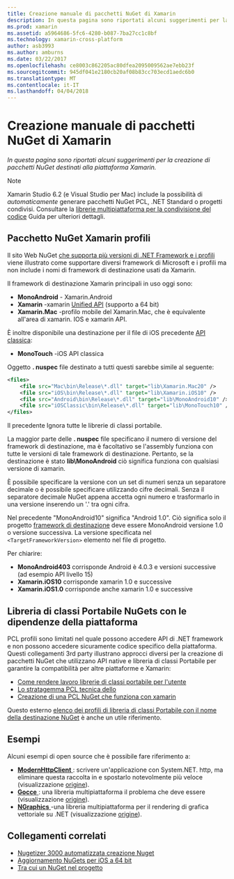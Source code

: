 ```yaml
---
title: Creazione manuale di pacchetti NuGet di Xamarin
description: In questa pagina sono riportati alcuni suggerimenti per la creazione di pacchetti NuGet destinati alla piattaforma Xamarin.
ms.prod: xamarin
ms.assetid: a5964686-5fc6-4280-b087-7ba27cc1c8bf
ms.technology: xamarin-cross-platform
author: asb3993
ms.author: amburns
ms.date: 03/22/2017
ms.openlocfilehash: ce8003c862205ac80dfea2095009562ae7ebb23f
ms.sourcegitcommit: 945df041e2180cb20af08b83cc703ecd1aedc6b0
ms.translationtype: MT
ms.contentlocale: it-IT
ms.lasthandoff: 04/04/2018
---
```

# <a name="manually-creating-nuget-packages-for-xamarin"></a>Creazione manuale di pacchetti NuGet di Xamarin

_In questa pagina sono riportati alcuni suggerimenti per la creazione di pacchetti NuGet destinati alla piattaforma Xamarin._

> [!NOTE]
> Xamarin Studio 6.2 (e Visual Studio per Mac) include la possibilità di _automaticamente_ generare pacchetti NuGet PCL, .NET Standard o progetti condivisi. Consultare la [librerie multipiattaforma per la condivisione del codice](~/cross-platform/app-fundamentals/nuget-multiplatform-libraries/index.md) Guida per ulteriori dettagli.

## <a name="nuget-package-xamarin-profiles"></a>Pacchetto NuGet Xamarin profili

Il sito Web NuGet [che supporta più versioni di .NET Framework e i profili](https://docs.nuget.org/create/enforced-package-conventions) viene illustrato come supportare diversi framework di Microsoft e i profili ma non include i nomi di framework di destinazione usati da Xamarin.

Il framework di destinazione Xamarin principali in uso oggi sono:

* **MonoAndroid** - Xamarin.Android
* **Xamarin** -xamarin [Unified API](~/cross-platform/macios/unified/index.md) (supporto a 64 bit)
* **Xamarin.Mac** -profilo mobile del Xamarin.Mac, che è equivalente all'area di xamarin. IOS e xamarin API.

È inoltre disponibile una destinazione per il file di iOS precedente [API classica](~/cross-platform/macios/unified/index.md):

* **MonoTouch** -iOS API classica

Oggetto **. nuspec** file destinato a tutti questi sarebbe simile al seguente:

```xml
<files>
    <file src="Mac\bin\Release\*.dll" target="lib\Xamarin.Mac20" />
    <file src="iOS\bin\Release\*.dll" target="lib\Xamarin.iOS10" />
    <file src="Android\bin\Release\*.dll" target="lib\MonoAndroid10" />
    <file src="iOSClassic\bin\Release\*.dll" target="lib\MonoTouch10" />
</files>
```

Il precedente Ignora tutte le librerie di classi portabile.

La maggior parte delle **. nuspec** file specificano il numero di versione del framework di destinazione, ma è facoltativo se l'assembly funziona con tutte le versioni di tale framework di destinazione. Pertanto, se la destinazione è stato **lib\MonoAndroid** ciò significa funziona con qualsiasi versione di xamarin.

È possibile specificare la versione con un set di numeri senza un separatore decimale o è possibile specificare utilizzando cifre decimali. Senza il separatore decimale NuGet appena accetta ogni numero e trasformarlo in una versione inserendo un '.' tra ogni cifra.

Nel precedente "MonoAndroid10" significa "Android 1.0". Ciò significa solo il progetto [framework di destinazione](~/android/app-fundamentals/android-api-levels.md) deve essere MonoAndroid versione 1.0 o versione successiva. La versione specificata nel `<TargetFrameworkVersion>` elemento nel file di progetto.

Per chiarire:

- **MonoAndroid403** corrisponde Android è 4.0.3 e versioni successive (ad esempio API livello 15)
- **Xamarin.iOS10** corrisponde xamarin 1.0 e successive
- **Xamarin.iOS1.0** corrisponde anche xamarin 1.0 e successive


## <a name="pcl-nugets-with-platform-dependencies"></a>Libreria di classi Portabile NuGets con le dipendenze della piattaforma

PCL profili sono limitati nel quale possono accedere API di .NET framework e non possono accedere sicuramente codice specifico della piattaforma. Questi collegamenti 3rd party illustrano approcci diversi per la creazione di pacchetti NuGet che utilizzano API native e libreria di classi Portabile per garantire la compatibilità per altre piattaforme e Xamarin:

- [Come rendere lavoro librerie di classi portabile per l'utente](http://blogs.msdn.com/b/dsplaisted/archive/2012/08/27/how-to-make-portable-class-libraries-work-for-you.aspx)
- [Lo stratagemma PCL tecnica dello](http://log.paulbetts.org/the-bait-and-switch-pcl-trick/)
- [Creazione di una PCL NuGet che funziona con xamarin](http://www.jimbobbennett.io/creating-a-nuget-pcl-that-works-with-xamarin-ios/)

Questo esterno [elenco dei profili di libreria di classi Portabile con il nome della destinazione NuGet](http://embed.plnkr.co/03ck2dCtnJogBKHJ9EjY) è anche un utile riferimento.

## <a name="examples"></a>Esempi

Alcuni esempi di open source che è possibile fare riferimento a:

- [**ModernHttpClient** ](https://www.nuget.org/packages/modernhttpclient/) : scrivere un'applicazione con System.NET. http, ma eliminare questa raccolta in e spostarlo notevolmente più veloce (visualizzazione [origine](https://github.com/paulcbetts/ModernHttpClient)).
- [**Gocce** ](https://www.nuget.org/packages/Splat/) : una libreria multipiattaforma il problema che deve essere (visualizzazione [origine](https://github.com/paulcbetts/Splat)).
- [**NGraphics** ](https://www.nuget.org/packages/NGraphics/) -una libreria multipiattaforma per il rendering di grafica vettoriale su .NET (visualizzazione [origine](https://github.com/praeclarum/NGraphics/blob/master/NGraphics.nuspec)).


## <a name="related-links"></a>Collegamenti correlati

- [Nugetizer 3000 automatizzata creazione Nuget](~/cross-platform/app-fundamentals/nuget-multiplatform-libraries/index.md)
- [Aggiornamento NuGets per iOS a 64 bit](http://blog.xamarin.com/how-to-update-nuget-packages-for-64-bit/)
- [Tra cui un NuGet nel progetto](/visualstudio/mac/nuget-walkthrough/index.md)
